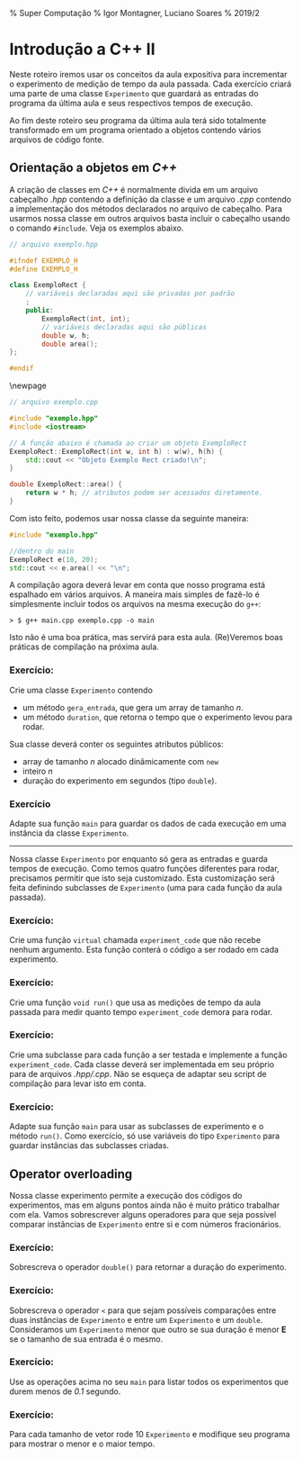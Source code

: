 % Super Computação
% Igor Montagner, Luciano Soares
% 2019/2

# Introdução a C++ II

Neste roteiro iremos usar os conceitos da aula expositiva para 
incrementar o experimento de medição de tempo da aula passada. 
Cada exercício criará uma parte de uma classe `Experimento` que 
guardará as entradas do programa da última aula e seus respectivos 
tempos de execução. 

Ao fim deste roteiro seu programa da última aula terá sido totalmente transformado
em um programa orientado a objetos contendo vários arquivos de código fonte. 

## Orientação a objetos em *C++*

A criação de classes em *C++* é normalmente divida em um arquivo cabeçalho *.hpp* contendo a definição da classe e um arquivo 
*.cpp* contendo a implementação dos métodos declarados no arquivo de cabeçalho. Para usarmos nossa classe em outros arquivos basta incluir o cabeçalho usando o comando `#include`. Veja os exemplos abaixo. 

```cpp
// arquivo exemplo.hpp

#ifndef EXEMPLO_H
#define EXEMPLO_H

class ExemploRect {
    // variáveis declaradas aqui são privadas por padrão
    ;
    public:
        ExemploRect(int, int);
        // variáveis declaradas aqui são públicas
        double w, h;
        double area();
};

#endif
```
\newpage
```cpp
// arquivo exemplo.cpp

#include "exemplo.hpp"
#include <iostream>

// A função abaixo é chamada ao criar um objeto ExemploRect
ExemploRect::ExemploRect(int w, int h) : w(w), h(h) {
    std::cout << "Objeto Exemplo Rect criado!\n";
}

double ExemploRect::area() {
    return w * h; // atributos podem ser acessados diretamente.
}
```

Com isto feito, podemos usar nossa classe da seguinte maneira:

```cpp
#include "exemplo.hpp"

//dentro do main
ExemploRect e(10, 20);
std::cout << e.area() << "\n";

```

A compilação agora deverá levar em conta que nosso programa está espalhado em vários arquivos. A maneira mais simples de fazê-lo é simplesmente incluir todos os arquivos na mesma execução do `g++`:

    > $ g++ main.cpp exemplo.cpp -o main

Isto não é uma boa prática, mas servirá para esta aula. (Re)Veremos boas práticas de compilação na próxima aula. 

### Exercício:

Crie uma classe `Experimento` contendo

* um método `gera_entrada`, que gera um array de tamanho *n*.
* um método `duration`, que retorna o tempo que o experimento levou para rodar. 

Sua classe deverá conter os seguintes atributos públicos:

* array de tamanho *n* alocado dinâmicamente com `new`
* inteiro *n*
* duração do experimento em segundos (tipo `double`).

### Exercício

Adapte sua função `main` para guardar os dados de cada execução em uma instância da classe
`Experimento`.

----

Nossa classe `Experimento` por enquanto só gera as entradas e guarda tempos de execução. Como
temos quatro funções diferentes para rodar, precisamos permitir que isto seja customizado. Esta customização
será feita definindo subclasses de `Experimento` (uma para cada função da aula passada). 

### Exercício:

Crie uma função `virtual` chamada `experiment_code` que não recebe nenhum argumento. Esta função
conterá o código a ser rodado em cada experimento. 

### Exercício:

Crie uma função `void run()` que usa as medições de tempo da aula passada para medir 
quanto tempo `experiment_code` demora para rodar. 

### Exercício:

Crie uma subclasse para cada função a ser testada e implemente a função `experiment_code`. Cada classe
deverá ser implementada em seu próprio para de arquivos *.hpp/.cpp*. Não se esqueça de adaptar seu script de compilação 
para levar isto em conta. 

### Exercício:

Adapte sua função `main` para usar as subclasses de experimento e o método `run()`. Como exercício, só use variáveis do tipo `Experimento` para guardar instâncias das subclasses criadas. 

## Operator overloading

Nossa classe experimento permite a execução dos códigos do experimentos, mas em alguns pontos ainda não é muito prático trabalhar com ela. Vamos sobrescrever alguns operadores para que seja possível comparar instâncias de `Experimento` entre si e com números fracionários. 

### Exercício:

Sobrescreva o operador `double()` para retornar a duração do experimento. 


### Exercício:

Sobrescreva o operador `<` para que sejam possíveis comparações entre duas instâncias de `Experimento` e entre um `Experimento` e um `double`. Consideramos um `Experimento` menor que outro se sua duração é menor **E** se o tamanho de sua entrada é o mesmo. 

### Exercício:

Use as operações acima no seu `main` para listar todos os experimentos que durem menos de *0.1* segundo. 

### Exercício:

Para cada tamanho de vetor rode 10 `Experimento` e modifique seu programa para mostrar o menor e o maior tempo.


